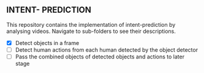 ## INTENT- PREDICTION

This repository contains the implementation of intent-prediction by analysing videos. Navigate to sub-folders to see their descriptions. 

 - [x] Detect objects in a frame
 - [ ] Detect human actions from each human detected by the object detector
 - [ ] Pass the combined objects of detected objects and actions to later stage
